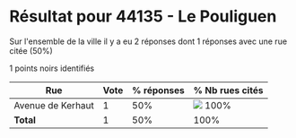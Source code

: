 # Résultat pour 44135 - Le Pouliguen

Sur l'ensemble de la ville il y a eu 2 réponses dont 1 réponses avec une rue citée (50%)

1 points noirs identifiés

| Rue | Vote | % réponses | % Nb rues cités|
|-----|------|------------|----------------|
| Avenue de Kerhaut | 1 | 50% | <img src="../../img/bar_100.gif" />&nbsp;100%|
| **Total** | 1 | 50% | 100%|
